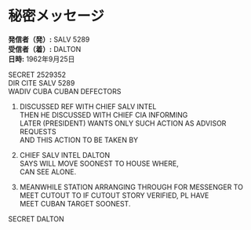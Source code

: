 # 秘密メッセージ

**発信者（発）:** SALV 5289  
**受信者（着）:** DALTON  
**日時:** 1962年9月25日  

SECRET 2529352  
DIR CITE SALV 5289  
WADIV CUBA CUBAN DEFECTORS  

1. DISCUSSED REF WITH CHIEF SALV INTEL  
   THEN HE DISCUSSED WITH CHIEF CIA INFORMING  
   LATER (PRESIDENT) WANTS ONLY SUCH ACTION AS ADVISOR REQUESTS  
   AND THIS ACTION TO BE TAKEN BY  

2. CHIEF SALV INTEL DALTON  
   SAYS WILL MOVE SOONEST TO HOUSE WHERE,  
   CAN SEE ALONE.  

3. MEANWHILE STATION ARRANGING THROUGH FOR MESSENGER TO  
   MEET CUTOUT TO IF CUTOUT STORY VERIFIED, PL HAVE  
   MEET CUBAN TARGET SOONEST.  

SECRET DALTON  
